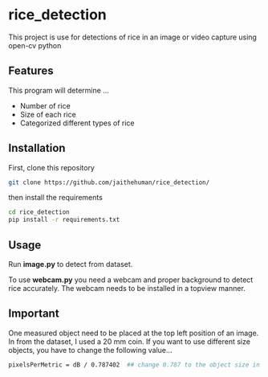 # rice_detection
This project is use for detections of rice in an image or video capture using open-cv python

## Features
This program will determine ...
- Number of rice
- Size of each rice
- Categorized different types of rice

## Installation
First, clone this repository
```sh
git clone https://github.com/jaithehuman/rice_detection/

```
then install the requirements
```sh
cd rice_detection
pip install -r requirements.txt
```

## Usage
Run **image.py** to detect from dataset.

To use **webcam.py** you need a webcam and proper background to detect rice accurately. The webcam needs to be installed in a topview manner.

## Important
One measured object need to be placed at the top left position of an image. In from the dataset, I used a 20 mm coin. 
If you want to use different size objects, you have to change the following value...

```sh
pixelsPerMetric = dB / 0.787402  ## change 0.787 to the object size in inch unit
```
